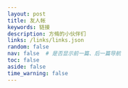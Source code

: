 ```yaml
---
layout: post
title: 友人帐
keywords: 链接
description: 方脩的小伙伴们
links: /links/links.json
random: false
nav: false  # 是否显示前一篇、后一篇导航
toc: false
aside: false
time_warning: false
---
```


<YunLinks :links="frontmatter.links" :random="frontmatter.random"/>
